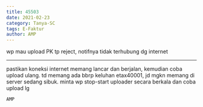 ```yaml
---
title: 45503
date: 2021-02-23
category: Tanya-SC
tags: E-Faktur
author: AMP
---
```


wp mau upload PK tp reject, notifnya tidak terhubung dg internet

---

pastikan koneksi internet memang lancar dan berjalan, kemudian coba upload ulang. td memang ada bbrp keluhan etax40001, jd mgkn memang di server sedang sibuk. minta wp stop-start uploader secara berkala dan coba upload lg

`AMP`
